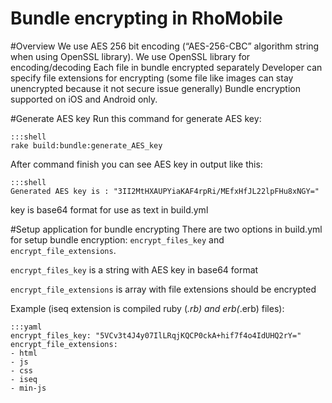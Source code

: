 # Bundle encrypting in RhoMobile

#Overview
We use AES 256 bit encoding (“AES-256-CBC” algorithm string when using OpenSSL library).
We use OpenSSL library for encoding/decoding
Each file in bundle encrypted separately
Developer can specify file extensions for encrypting (some file like images can stay unencrypted because it not secure issue generally)
Bundle encryption supported on iOS and Android only.

#Generate AES key
Run this command for generate AES key:

	:::shell
	rake build:bundle:generate_AES_key

After command finish you can see AES key in output like this:

	:::shell
	Generated AES key is : "3II2MtHXAUPYiaKAF4rpRi/MEfxHfJL22lpFHu8xNGY="

key is base64 format for use as text in build.yml

#Setup application for bundle encrypting
There are two options in build.yml for setup bundle encryption:
`encrypt_files_key`  and `encrypt_file_extensions`.

`encrypt_files_key` is a string with AES key in base64 format

`encrypt_file_extensions` is array with file extensions should be encrypted

Example (iseq extension is compiled ruby (*.rb) and erb(*.erb) files):

	:::yaml
	encrypt_files_key: "5VCv3t4J4y07IlLRqjKQCP0ckA+hif7f4o4IdUHQ2rY="
	encrypt_file_extensions:
	- html
	- js
	- css
	- iseq
	- min-js
